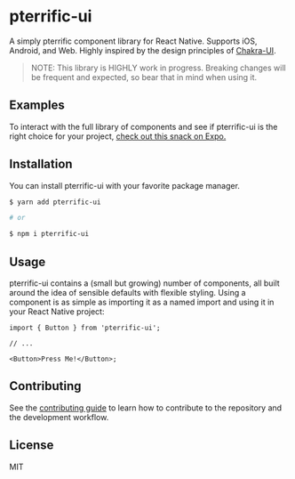 # pterrific-ui

A simply pterrific component library for React Native. Supports iOS, Android, and Web. Highly inspired by the design principles of [Chakra-UI](https://github.com/chakra-ui/chakra-ui/).

> NOTE: This library is HIGHLY work in progress. Breaking changes will be frequent and expected, so bear that in mind when using it.

## Examples

To interact with the full library of components and see if pterrific-ui is the right choice for your project, [check out this snack on Expo.](https://expo.io/@hfellerhoff/projects/pterrific-ui-example)

## Installation

You can install pterrific-ui with your favorite package manager.

```sh
$ yarn add pterrific-ui

# or

$ npm i pterrific-ui

```

## Usage

pterrific-ui contains a (small but growing) number of components, all built around the idea of sensible defaults with flexible styling. Using a component is as simple as importing it as a named import and using it in your React Native project:

```tsx
import { Button } from 'pterrific-ui';

// ...

<Button>Press Me!</Button>;
```

## Contributing

See the [contributing guide](CONTRIBUTING.md) to learn how to contribute to the repository and the development workflow.

## License

MIT
